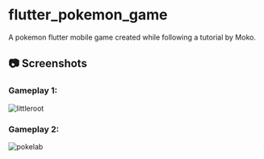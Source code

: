 # flutter_pokemon_game

A pokemon flutter mobile game created while following a tutorial by Moko.

## :camera: Screenshots
### Gameplay 1:
![littleroot]()
### Gameplay 2:
![pokelab]()
